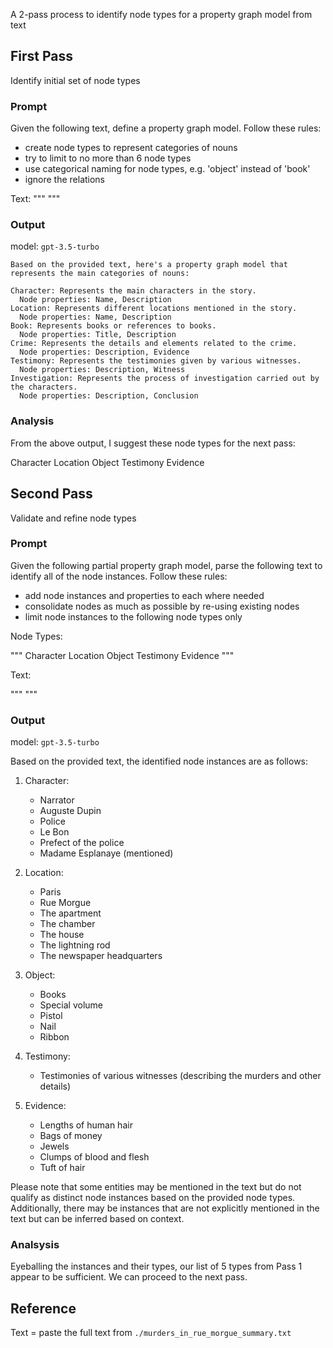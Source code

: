 A 2-pass process to identify node types for a property graph model from text

## First Pass

Identify initial set of node types

### Prompt

Given the following text, define a property graph model. Follow these rules:

- create node types to represent categories of nouns
- try to limit to no more than 6 node types
- use categorical naming for node types, e.g. 'object' instead of 'book'
- ignore the relations

Text:
"""
"""


### Output

model: `gpt-3.5-turbo`

```
Based on the provided text, here's a property graph model that represents the main categories of nouns:

Character: Represents the main characters in the story.
  Node properties: Name, Description
Location: Represents different locations mentioned in the story.
  Node properties: Name, Description
Book: Represents books or references to books.
  Node properties: Title, Description
Crime: Represents the details and elements related to the crime.
  Node properties: Description, Evidence
Testimony: Represents the testimonies given by various witnesses.
  Node properties: Description, Witness
Investigation: Represents the process of investigation carried out by the characters.
  Node properties: Description, Conclusion
```

### Analysis

From the above output, I suggest these node types for the next pass:

Character
Location
Object
Testimony
Evidence

## Second Pass

Validate and refine node types

### Prompt

Given the following partial property graph model, parse the following text to identify all of the node instances. Follow these rules:

- add node instances and properties to each where needed
- consolidate nodes as much as possible by re-using existing nodes
- limit node instances to the following node types only

Node Types:

"""
Character
Location
Object
Testimony
Evidence
"""

Text:

"""
"""

### Output

model: `gpt-3.5-turbo`

Based on the provided text, the identified node instances are as follows:

1. Character:
   - Narrator
   - Auguste Dupin
   - Police
   - Le Bon
   - Prefect of the police
   - Madame Esplanaye (mentioned)

2. Location:
   - Paris
   - Rue Morgue
   - The apartment
   - The chamber
   - The house
   - The lightning rod
   - The newspaper headquarters

3. Object:
   - Books
   - Special volume
   - Pistol
   - Nail
   - Ribbon

4. Testimony:
   - Testimonies of various witnesses (describing the murders and other details)

5. Evidence:
   - Lengths of human hair
   - Bags of money
   - Jewels
   - Clumps of blood and flesh
   - Tuft of hair

Please note that some entities may be mentioned in the text but do not qualify as distinct node instances based on the provided node types. Additionally, there may be instances that are not explicitly mentioned in the text but can be inferred based on context.

### Analsysis

Eyeballing the instances and their types, our list of 5 types from Pass 1 appear to be sufficient. We can proceed to the next pass.



## Reference

Text = paste the full text from `./murders_in_rue_morgue_summary.txt`

